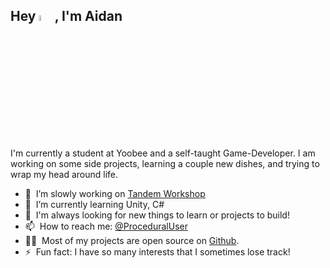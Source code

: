 <h2>Hey <img src="https://media.giphy.com/media/hvRJCLFzcasrR4ia7z/giphy.gif" width="5%">, I'm Aidan</h2>
I'm currently a student at <a href"https://yoobee.ac.nz"=>Yoobee</a> and a self-taught Game-Developer. I am working on some side projects, learning a couple new dishes, and trying to wrap my head around life.

- 🔭 &nbsp;I’m slowly working on [Tandem Workshop](https://github.com/BugsAreFeatures/tandem-workshop)
- 🌱 &nbsp;I’m currently learning Unity, C#
- 💬 &nbsp;I'm always looking for new things to learn or projects to build!
- 📫 &nbsp;How to reach me: [@ProceduralUser](https://twitter.com/ProceduralUser)
- 👨‍💻 &nbsp;Most of my projects are open source on [Github](https://github.com/BugsAreFeatures?tab=repositories).
- ⚡ &nbsp;Fun fact: I have so many interests that I sometimes lose track!
